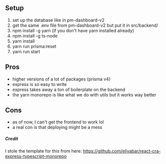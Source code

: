 ## Setup
1. set up the database like in pm-dashboard-v2
2. get the same .env file from pm-dashboard-v2 but put it in src/backend/
3. npm install -g yarn (if you don't have yarn installed already)
4. npm install -g ts-node
5. yarn install
6. yarn run prisma:reset
7. yarn run start

## Pros
- higher versions of a lot of packages (prisma v4)
- express is so easy to write
- express takes away a ton of boilerplate on the backend
- the yarn monorepo is like what we do with utils but it works way better


## Cons
- as of now, I can't get the frontend to work lol
- a real con is that deploying might be a mess


##### Credit
I stole the template for this from here: https://github.com/eliyabar/react-cra-express-typescript-monorepo
